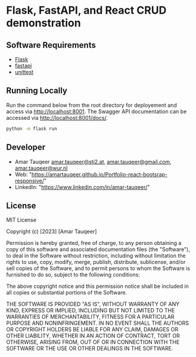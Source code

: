 # Flask, FastAPI, and React CRUD demonstration

## Software Requirements

- [Flask](https://flask.palletsprojects.com/en/1.1.x/)
- [fastapi](https://www.npmjs.com/package/fastapi)
- [unittest](https://docs.python.org/3/library/unittest.html)


## Running Locally

Run the command below from the root directory for deployement and access via [http://localhost:8001](http://localhost:8001). The Swagger API documentation can be accessed via [http://localhost:8001/docs/](http://localhost:5001/swagger-ui/).

```bash
python -m flask run

```

## Developer

- Amar Tauqeer
  amar.tauqeer@sti2.at, amar.tauqeer@gmail.com, amar.tauqeer@wur.nl
- Web: "https://amartauqeer.github.io/Portfolio-react-bootsrap-responsive/"
- LinkedIn: "https://www.linkedin.com/in/amar-tauqeer/"


## License

MIT License

Copyright (c) [2023] [Amar Tauqeer]

Permission is hereby granted, free of charge, to any person obtaining a copy of this software and associated documentation files (the "Software"), to deal in the Software without restriction, including without limitation the rights to use, copy, modify, merge, publish, distribute, sublicense, and/or sell copies of the Software, and to permit persons to whom the Software is
furnished to do so, subject to the following conditions: 

The above copyright notice and this permission notice shall be included in all copies or substantial portions of the Software.

THE SOFTWARE IS PROVIDED "AS IS", WITHOUT WARRANTY OF ANY KIND, EXPRESS OR IMPLIED, INCLUDING BUT NOT LIMITED TO THE WARRANTIES OF MERCHANTABILITY, FITNESS FOR A PARTICULAR PURPOSE AND NONINFRINGEMENT. IN NO EVENT SHALL THE AUTHORS OR COPYRIGHT HOLDERS BE LIABLE FOR ANY CLAIM, DAMAGES OR OTHER LIABILITY, WHETHER IN AN ACTION OF CONTRACT, TORT OR OTHERWISE, ARISING FROM, OUT OF OR IN CONNECTION WITH THE SOFTWARE OR THE USE OR OTHER DEALINGS IN THE SOFTWARE.
